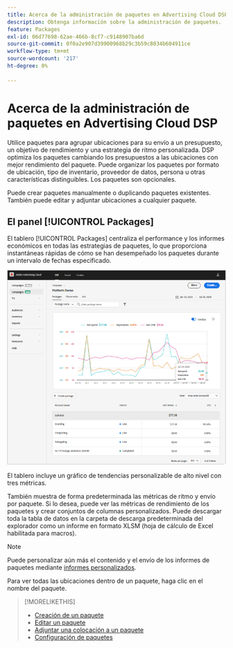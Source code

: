 ```yaml
---
title: Acerca de la administración de paquetes en Advertising Cloud DSP
description: Obtenga información sobre la administración de paquetes.
feature: Packages
exl-id: 06d77698-62ae-466b-8cf7-c9148907ba6d
source-git-commit: 0f0a2e907d39900968b29c3b59c8034b604911ce
workflow-type: tm+mt
source-wordcount: '217'
ht-degree: 0%

---
```


# Acerca de la administración de paquetes en Advertising Cloud DSP

Utilice paquetes para agrupar ubicaciones para su envío a un presupuesto, un objetivo de rendimiento y una estrategia de ritmo personalizada. DSP optimiza los paquetes cambiando los presupuestos a las ubicaciones con mejor rendimiento del paquete. Puede organizar los paquetes por formato de ubicación, tipo de inventario, proveedor de datos, persona u otras características distinguibles. Los paquetes son opcionales.

Puede crear paquetes manualmente o duplicando paquetes existentes. También puede editar y adjuntar ubicaciones a cualquier paquete.

## El panel [!UICONTROL Packages]

El tablero [!UICONTROL Packages] centraliza el performance y los informes económicos en todas las estrategias de paquetes, lo que proporciona instantáneas rápidas de cómo se han desempeñado los paquetes durante un intervalo de fechas especificado.

![Panel de paquetes](/help/dsp/assets/package-dashboard.png)

El tablero incluye un gráfico de tendencias personalizable de alto nivel con tres métricas.

También muestra de forma predeterminada las métricas de ritmo y envío por paquete. Si lo desea, puede ver las métricas de rendimiento de los paquetes y crear conjuntos de columnas personalizados. Puede descargar toda la tabla de datos en la carpeta de descarga predeterminada del explorador como un informe en formato XLSM (hoja de cálculo de Excel habilitada para macros).

>[!NOTE]
>
>Puede personalizar aún más el contenido y el envío de los informes de paquetes mediante [informes personalizados](/help/dsp/reports/report-about.md).

Para ver todas las ubicaciones dentro de un paquete, haga clic en el nombre del paquete.

>[!MORELIKETHIS]
>
>* [Creación de un paquete](package-create.md)
>* [Editar un paquete](package-edit.md)
>* [Adjuntar una colocación a un paquete](package-attach-placement.md)
>* [Configuración de paquetes](package-settings.md)

